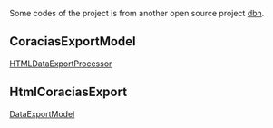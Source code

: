 Some codes of the project is from another open source project [dbn](https://bitbucket.org/dancioca/dbn/src).

## CoraciasExportModel 

[HTMLDataExportProcessor](https://bitbucket.org/dancioca/dbn/src/master/src/com/dci/intellij/dbn/data/export/processor/HTMLDataExportProcessor.java)

## HtmlCoraciasExport 

[DataExportModel](https://bitbucket.org/dancioca/dbn/src/master/src/com/dci/intellij/dbn/data/export/DataExportModel.java)

